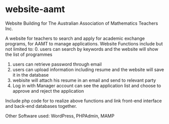 # website-aamt
Website Building for The Australian Association of Mathematics Teachers Inc. 

A website for teachers to search and apply for academic exchange programs, for AAMT to manage applications.
Website Functions include but not limited to:
0. users can search by keywords and the website will show the list of programmes
1. users can retrieve password through email
2. users can upload information including resume and the website will save it in the database
3. webisite will attach his resume in an email and send to relevant party
4. Log in with Manager account can see the application list and choose to approve and reject the application 

Include php code for to realize above functions and link front-end interface and back-end databases together.

Other Software used: WordPress, PHPAdmin, MAMP
